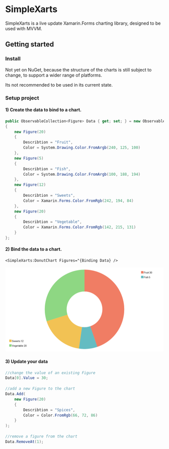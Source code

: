 # SimpleXarts

SimpleXarts is a live update Xamarin.Forms charting library, designed to be used with MVVM.

## Getting started

### Install

Not yet on NuGet, because the structure of the charts is still subject to change,
to support a wider range of platforms.

Its not recommended to be used in its current state.

### Setup project

#### 1) Create the data to bind to a chart.
```csharp
public ObservableCollection<Figure> Data { get; set; } = new ObservableCollection<Figure>()
{
    new Figure(20)
    {
        Describtion = "Fruit",
        Color = System.Drawing.Color.FromArgb(240, 125, 100)
    },
    new Figure(5)
    {
        Describtion = "Fish",
        Color = System.Drawing.Color.FromArgb(100, 188, 194)
    },
    new Figure(12)
    {
        Describtion = "Sweets",
        Color = Xamarin.Forms.Color.FromRgb(242, 194, 84)
    },
    new Figure(20)
    {
        Describtion = "Vegetable",
        Color = Xamarin.Forms.Color.FromRgb(142, 215, 131)
    }
};
```

#### 2) Bind the data to a chart.
```xaml
<SimpleXarts:DonutChart Figures="{Binding Data} />
```

![gallery](Documentation/Gallery/DonutChartExample1.png)




#### 3) Update your data
```csharp
//change the value of an existing Figure
Data[0].Value = 30;

//add a new Figure to the chart
Data.Add(
    new Figure(20)
    {
        Describtion = "Spices",
        Color = Color.FromRgb(66, 72, 86)
    }
);

//remove a figure from the chart
Data.RemoveAt(1);
```